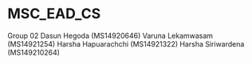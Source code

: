 # MSC_EAD_CS

Group 02
Dasun Hegoda (MS14920646)
Varuna Lekamwasam (MS14921254)
Harsha Hapuarachchi (MS14921322)
Harsha Siriwardena (MS149210264)
